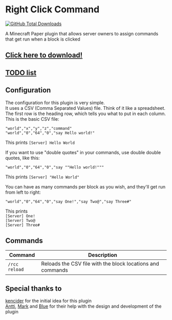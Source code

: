 # Right Click Command 
[![GitHub Total Downloads](https://img.shields.io/github/downloads/TechnicJelle/RightClickCommand/total?label=Downloads&color=success "Click here to download the plugin")](https://github.com/TechnicJelle/RightClickCommand/releases/latest)

A Minecraft Paper plugin that allows server owners to assign commands that get run when a block is clicked

## [Click here to download!](../../releases/latest)

## [TODO list](../../projects/1?fullscreen=true)

## Configuration
The configuration for this plugin is very simple.\
It uses a CSV (Comma Separated Values) file. Think of it like a spreadsheet.\
The first row is the heading row, which tells you what to put in each column.\
This is the basic CSV file:
```csv
"world","x","y","z","command"
"world","0","64","0","say Hello world!"
```
This prints `[Server] Hello World`

If you want to use "double quotes" in your commands, use double double quotes, like this:
```csv
"world","0","64","0","say ""Hello world!"""
```
This prints `[Server] "Hello World"`

You can have as many commands per block as you wish, and they'll get run from left to right:
```csv
"world","0","64","0","say One!","say Two@","say Three#" 
```
This prints\
`[Server] One!`\
`[Server] Two@`\
`[Server] Three#`


## Commands

| Command       | Description                                                |
|---------------|------------------------------------------------------------|
| `/rcc reload` | Reloads the CSV file with the block locations and commands |

## Special thanks to
[kencider](https://github.com/kencinder) for the initial idea for this plugin\
[Antti](https://github.com/Chicken), [Mark](https://github.com/Mark-225) and [Blue](https://github.com/TBlueF) for their help with the design and development of the plugin

